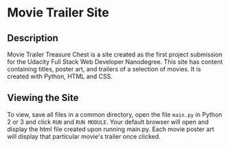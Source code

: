 # Movie Trailer Site
## Description
Movie Trailer Treasure Chest is a site created as the first project submission for the Udacity Full Stack Web Developer        Nanodegree. This site has content containing titles, poster art, and trailers of a selection of movies. It is created with Python, HTML and CSS.

## Viewing the Site
To view, save all files in a common directory, open the file `main.py` in Python 2 or 3 and click `RUN` and `RUN MODULE`. Your default browser will open and display the html file created upon running main.py. Each movie poster art will display that particular movie's trailer once clicked.
